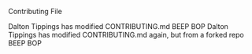 Contributing File

Dalton Tippings has modified CONTRIBUTING.md BEEP BOP
Dalton Tippings has modified CONTRIBUTING.md again, but from a forked repo BEEP BOP 
